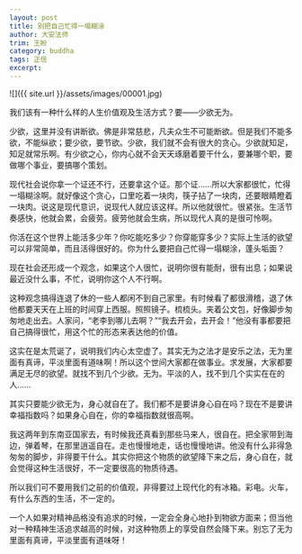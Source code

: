 ```yaml
---
layout: post
title: 别把自己忙得一塌糊涂
author: 大安法师
trim: 王盼
category: buddha
tags: 正信
excerpt:
---
```


![]({{ site.url }}/assets/images/00001.jpg)

我们该有一种什么样的人生价值观及生活方式？要——少欲无为。

少欲，这里并没有讲断欲。佛是非常慈悲，凡夫众生不可能断欲。但是我们不能多欲，不能纵欲；要少欲，要节欲。少欲，我们就不会有很大的贪心。少欲就知足，知足就常乐啊。有少欲之心，你内心就不会天天琢磨着要干什么，要兼哪个职，要做哪个事业，要搞哪个策划。

现代社会说你拿一个证还不行，还要拿这个证。那个证……所以大家都很忙，忙得一塌糊涂啊。就好像这个贪心，口里吃着一块肉，筷子拈了一块肉，还要眼睛瞪着一块肉。说这是现代意识，说现代人就应该这样。所以他就很忙。很紧张。生活节奏感快，他就会累，会疲劳。疲劳他就会生病，所以现代人真的是很可怜啊。

你活在这个世界上能活多少年？你吃能吃多少？你穿能穿多少？实际上生活的欲望可以非常简单，而且活得很好的。你为什么要把自己忙得一塌糊涂，蓬头垢面？

现在社会还形成一个观念，如果这个人很忙，说明你很有能耐，很有出息；如果说最近没什么事，不忙，说明你这个人不行啊。

这种观念搞得连退了休的一些人都闲不到自己家里。有时候看了都很滑稽，退了休他都要天天在上班的时间穿上西服。照照镜子。梳梳头。夹着公文包，好像脚步匆匆地走出去。人家问，“老李到哪儿去啊？”“我去开会，去开会！”他没有事都要把自己搞得很忙，用这个忙的形态来表达他的价值。

这实在是太荒诞了，说明我们内心太空虚了。其实无为之法才是安乐之法，无为里面有真谛，平淡里面有道味啊！所以这个世间大家都在做事业。求发展，大家都要满足无尽的欲望。就找不到几个少欲。无为。平淡的人，找不到几个实实在在的人……

其实只要能少欲无为，身心就自在了。我们都不是要讲身心自在吗？现在不是要讲幸福指数吗？如果身心自在，你的幸福指数就很高啊。

我这两年到东南亚国家去，有时候我还真看到那些马来人，很自在。把全家带到海边，弹着琴，在那里逍遥自在。走也慢慢地走，话也慢慢地讲。他没有什么非得急匆匆的脚步，非得要干什么。其实你把这个物质的欲望降下来之后，身心自在，就会觉得这种生活很好，不一定要很高的物质待遇。

所以我们可不要用我们之前的价值观，非得要过上现代化的有冰箱。彩电。火车，有什么东西的生活，不一定的。

一个人如果对精神品格没有追求的时候，一定会全身心地扑到物欲方面来；但当他对一种精神生活追求越高的时候，对这种物质上的享受自然会降下来。别忘了无为里面有真谛，平淡里面有道味呀！
